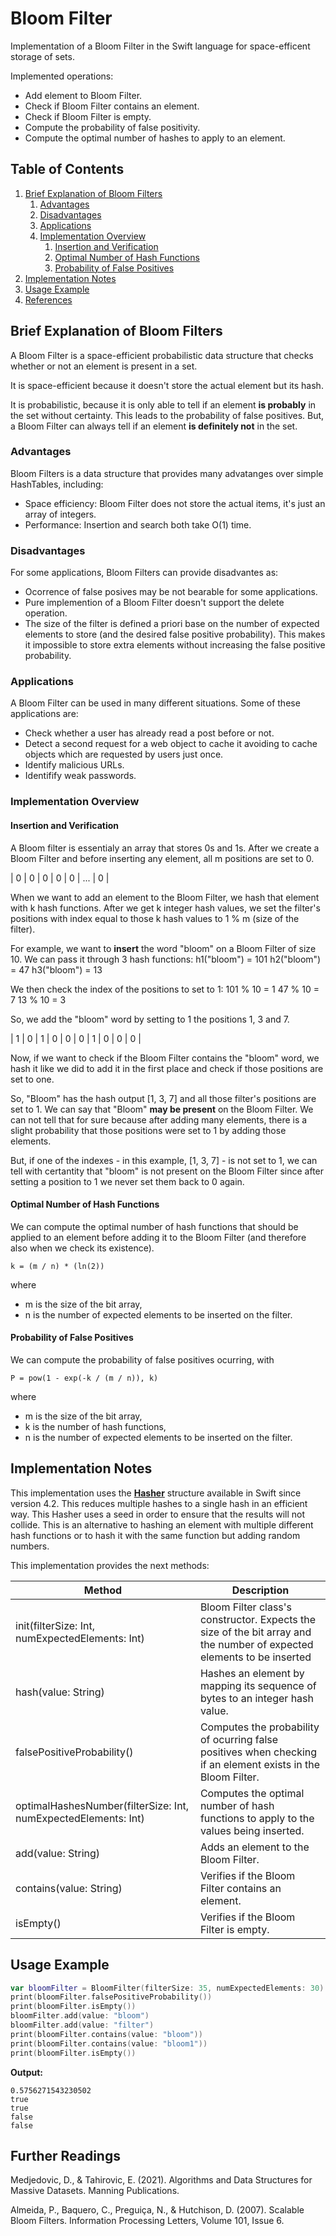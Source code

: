 # Bloom Filter

Implementation of a Bloom Filter in the Swift language for space-efficent storage of sets.

Implemented operations:
- Add element to Bloom Filter.
- Check if Bloom Filter contains an element.
- Check if Bloom Filter is empty. 
- Compute the probability of false positivity.
- Compute the optimal number of hashes to apply to an element. 

## Table of Contents 
1. [Brief Explanation of Bloom Filters](#installation)
    1. [Advantages](#advantages) 
    2. [Disadvantages](#disadvantages)
    3. [Applications](#applications)
    4. [Implementation Overview](#implementation-overview)
        1. [Insertion and Verification](#insertion-and-verification)
        2. [Optimal Number of Hash Functions](#optimal-number-of-hash-functions)
        3. [Probability of False Positives](#probability-of-false-positives)
2. [Implementation Notes](#implementation-notes)
3. [Usage Example](#usage-example)
4. [References](#further-readings)


<a name="explanation"/>

## Brief Explanation of Bloom Filters

A Bloom Filter is a space-efficient probabilistic data structure that checks whether or not an element is present in a set. 

It is space-efficient because it doesn't store the actual element but its hash. 

It is probabilistic, because it is only able to tell if an element **is probably** in the set without certainty. This leads to the probability of false positives. But, a Bloom Filter can always tell if an element **is definitely not** in the set. 

<a name="Advantages"/>

### Advantages

Bloom Filters is a data structure that provides many advatanges over simple HashTables, including:

- Space efficiency: Bloom Filter does not store the actual items, it's just an array of integers. 
- Performance: Insertion and search both take O(1) time. 

<a name="Disadvantages"/>

### Disadvantages

For some applications, Bloom Filters can provide disadvantes as:

- Ocorrence of false posives may be not bearable for some applications.
- Pure implemention of a Bloom Filter doesn't support the delete operation.
- The size of the filter is defined a priori base on the number of expected elements to store (and the desired false positive probability). This makes it impossible to store extra elements without increasing the false positive probability. 

<a name="Applications"/>

### Applications

A Bloom Filter can be used in many different situations. Some of these applications are:
- Check whether a user has already read a post before or not. 
- Detect a second request for a web object to cache it avoiding to cache objects which are requested by users just once. 
- Identify malicious URLs.
- Identifify weak passwords. 

<a name="Implementation"/>

### Implementation Overview

<a name="Insertion"/>

#### Insertion and Verification

A Bloom filter is essentialy an array that stores 0s and 1s. After we create a Bloom Filter and before inserting any element, all m positions are set to 0. 

| 0 | 0 | 0 | 0 | 0 | ... | 0 |

When we want to add an element to the Bloom Filter, we hash that element with k hash functions. After we get k integer hash values, we set the filter's positions with index equal to those k hash values to 1 % m (size of the filter).

For example, we want to **insert** the word "bloom" on a Bloom Filter of size 10. We can pass it through 3 hash functions:
h1("bloom") = 101
h2("bloom") = 47
h3("bloom") = 13

We then check the index of the positions to set to 1: 
101 % 10 = 1
47 % 10 = 7
13 % 10 = 3

So, we add the "bloom" word by setting to 1 the positions 1, 3 and 7.

| 1 | 0 | 1 | 0 | 0 | 0 | 1 | 0 | 0 | 0 |

Now, if we want to check if the Bloom Filter contains the "bloom" word, we hash it like we did to add it in the first place and check if those positions are set to one. 

So, "Bloom" has the hash output [1, 3, 7] and all those filter's positions are set to 1. We can say that "Bloom" **may be present** on the Bloom Filter. We can not tell that for sure because after adding many elements, there is a slight probability that those positions were set to 1 by adding those elements. 

But, if one of the indexes - in this example, [1, 3, 7] - is not set to 1, we can tell with certantity that "bloom" is not present on the Bloom Filter since after setting a position to 1 we never set them back to 0 again.

<a name="Optimal"/>

#### Optimal Number of Hash Functions

We can compute the optimal number of hash functions that should be applied to an element before adding it to the Bloom Filter (and therefore also when we check its existence).

```
k = (m / n) * (ln(2))
```
where
- m is the size of the bit array,
- n is the number of expected elements to be inserted on the filter.

<a name="Probability"/>

#### Probability of False Positives

We can compute the probability of false positives ocurring, with

```
P = pow(1 - exp(-k / (m / n)), k)
```
where
- m is the size of the bit array,
- k is the number of hash functions,
- n is the number of expected elements to be inserted on the filter. 

<a name="Implementation"/>

## Implementation Notes

This implementation uses the [**Hasher**](https://developer.apple.com/documentation/swift/hasher) structure available in Swift since version 4.2. This reduces multiple hashes to a single hash in an efficient way. This Hasher uses a seed in order to ensure that the results will not collide. This is an alternative to hashing an element with multiple different hash functions or to hash it with the same function but adding random numbers.

This implementation provides the next methods: 

| **Method** | **Description** |
| --- | --- |
| init(filterSize: Int, numExpectedElements: Int) | Bloom Filter class's constructor. Expects the size of the bit array and the number of expected elements to be inserted |
| hash(value: String) | Hashes an element by mapping its sequence of bytes to an integer hash value.  |
| falsePositiveProbability() | Computes the probability of ocurring false positives when checking if an element exists in the Bloom Filter.  |
| optimalHashesNumber(filterSize: Int, numExpectedElements: Int) | Computes the optimal number of hash functions to apply to the values being inserted.  |
| add(value: String) | Adds an element to the Bloom Filter. |
| contains(value: String) | Verifies if the Bloom Filter contains an element. |
| isEmpty() | Verifies if the Bloom Filter is empty. |

<a name="Usage"/>

## Usage Example

```swift
var bloomFilter = BloomFilter(filterSize: 35, numExpectedElements: 30)
print(bloomFilter.falsePositiveProbability())
print(bloomFilter.isEmpty())
bloomFilter.add(value: "bloom")
bloomFilter.add(value: "filter")
print(bloomFilter.contains(value: "bloom"))
print(bloomFilter.contains(value: "bloom1"))
print(bloomFilter.isEmpty())
```

**Output:**
```
0.5756271543230502
true
true
false
false
```
<a name="Further"/>

## Further Readings
Medjedovic, D., & Tahirovic, E. (2021). Algorithms and Data Structures for Massive Datasets. Manning Publications.

Almeida, P., Baquero, C., Preguiça, N., & Hutchison, D. (2007). Scalable Bloom Filters. Information Processing Letters, Volume 101, Issue 6.
